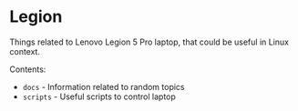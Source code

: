 # Legion

Things related to Lenovo Legion 5 Pro laptop, that could be useful in Linux
context.

Contents:

- `docs` - Information related to random topics
- `scripts` - Useful scripts to control laptop
